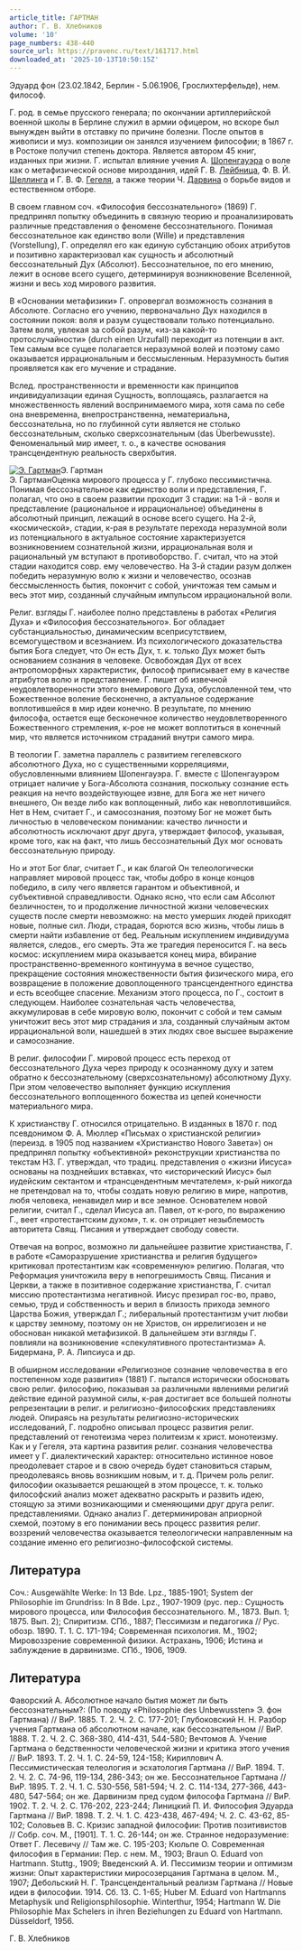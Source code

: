 ```yaml
---
article_title: ГАРТМАН
author: Г. В. Хлебников
volume: '10'
page_numbers: 438-440
source_url: https://pravenc.ru/text/161717.html
downloaded_at: '2025-10-13T10:50:15Z'
---
```


Эдуард фон (23.02.1842, Берлин - 5.06.1906, Грослихтерфельде), нем. философ.

Г. род. в семье прусского генерала; по окончании артиллерийской военной школы в Берлине служил в армии офицером, но вскоре был вынужден выйти в отставку по причине болезни. После опытов в живописи и муз. композиции он занялся изучением философии; в 1867 г. в Ростоке получил степень доктора. Является автором 45 книг, изданных при жизни. Г. испытал влияние учения А. [Шопенгауэра](https://pravenc.ru/text/Шопенгауэра.html) о воле как о метафизической основе мироздания, идей Г. В. [Лейбница](https://pravenc.ru/text/Лейбниц.html), Ф. В. Й. [Шеллинга](https://pravenc.ru/text/Шеллинг.html) и Г. В. Ф. [Гегеля](https://pravenc.ru/text/Гегель.html), а также теории Ч. [Дарвина](https://pravenc.ru/text/Дарвина.html) о борьбе видов и естественном отборе.

В своем главном соч. «Философия бессознательного» (1869) Г. предпринял попытку объединить в связную теорию и проанализировать различные представления о феномене бессознательного. Понимая бессознательное как единство воли (Wille) и представления (Vorstellung), Г. определял его как единую субстанцию обоих атрибутов и позитивно характеризовал как сущность и абсолютный бессознательный Дух (Абсолют). Бессознательное, по его мнению, лежит в основе всего сущего, детерминируя возникновение Вселенной, жизни и весь ход мирового развития.

В «Основании метафизики» Г. опровергал возможность сознания в Абсолюте. Согласно его учению, первоначально Дух находился в состоянии покоя: воля и разум существовали только потенциально. Затем воля, увлекая за собой разум, «из-за какой-то протослучайности» (durch einen Urzufall) переходит из потенции в акт. Тем самым все сущее полагается неразумной волей и поэтому само оказывается иррациональным и бессмысленным. Неразумность бытия проявляется как его мучение и страдание.

Вслед. пространственности и временности как принципов индивидуализации единая Сущность, воплощаясь, разлагается на множественность явлений воспринимаемого мира, хотя сама по себе она вневременна, внепространственна, нематериальна, бессознательна, но по глубинной сути является не столько бессознательным, сколько сверхсознательным (das Überbewusste). Феноменальный мир имеет, т. о., в качестве основания трансцендентную реальность сверхбытия.

[![Э. Гартман](https://pravenc.ru/data/943/466/1234/i200.jpg "Кликните для увеличения картинки")](https://pravenc.ru/data/943/466/1234/i400.jpg)Э. Гартман  
Э. ГартманОценка мирового процесса у Г. глубоко пессимистична. Понимая бессознательное как единство воли и представления, Г. полагал, что оно в своем развитии проходит 3 стадии: на 1-й - воля и представление (рациональное и иррациональное) объединены в абсолютный принцип, лежащий в основе всего сущего. На 2-й, «космической», стадии, к-рая в результате перехода неразумной воли из потенциального в актуальное состояние характеризуется возникновением сознательной жизни, иррациональная воля и рациональный ум вступают в противоборство. Г. считал, что на этой стадии находится совр. ему человечество. На 3-й стадии разум должен победить неразумную волю к жизни и человечество, осознав бессмысленность бытия, покончит с собой, уничтожая тем самым и весь этот мир, созданный случайным импульсом иррациональной воли.

Религ. взгляды Г. наиболее полно представлены в работах «Религия Духа» и «Философия бессознательного». Бог обладает субстанциальностью, динамическим всеприсутствием, всемогуществом и всезнанием. Из психологического доказательства бытия Бога следует, что Он есть Дух, т. к. только Дух может быть основанием сознания в человеке. Освобождая Дух от всех антропоморфных характеристик, философ приписывает ему в качестве атрибутов волю и представление. Г. пишет об извечной неудовлетворенности этого внемирового Духа, обусловленной тем, что Божественное воление бесконечно, а актуальное содержание воплотившейся в мир идеи конечно. В результате, по мнению философа, остается еще бесконечное количество неудовлетворенного Божественного стремления, к-рое не может воплотиться в конечный мир, что является источником страданий внутри самого мира.

В теологии Г. заметна параллель с развитием гегелевского абсолютного Духа, но с существенными корреляциями, обусловленными влиянием Шопенгауэра. Г. вместе с Шопенгауэром отрицает наличие у Бога-Абсолюта сознания, поскольку сознание есть реакция на нечто воздействующее извне, для Бога же нет ничего внешнего, Он везде либо как воплощенный, либо как невоплотившийся. Нет в Нем, считает Г., и самосознания, поэтому Бог не может быть личностью в человеческом понимании: качество личности и абсолютность исключают друг друга, утверждает философ, указывая, кроме того, как на факт, что лишь бессознательный Дух мог основать бессознательную природу.

Но и этот Бог благ, считает Г., и как благой Он телеологически направляет мировой процесс так, чтобы добро в конце концов победило, в силу чего является гарантом и объективной, и субъективной справедливости. Однако ясно, что если сам Абсолют безличностен, то и продолжение личностной жизни человеческих существ после смерти невозможно: на место умерших людей приходят новые, полные сил. Люди, страдая, борются всю жизнь, чтобы лишь в смерти найти избавление от бед. Реальным искуплением индивидуума является, следов., его смерть. Эта же трагедия переносится Г. на весь космос: искуплением мира оказывается конец мира, вбирание пространственно-временного континуума в вечное существо, прекращение состояния множественности бытия физического мира, его возвращение в положение довоплощенного трансцендентного единства и есть всеобщее спасение. Механизм этого процесса, по Г., состоит в следующем. Наиболее сознательная часть человечества, аккумулировав в себе мировую волю, покончит с собой и тем самым уничтожит весь этот мир страдания и зла, созданный случайным актом иррациональной воли, нашедшей в этих людях свое высшее выражение и самосознание.

В религ. философии Г. мировой процесс есть переход от бессознательного Духа через природу к осознанному духу и затем обратно к бессознательному (сверхсознательному) абсолютному Духу. При этом человечество выполняет функцию искупления бессознательного воплощенного божества из цепей конечности материального мира.

К христианству Г. относился отрицательно. В изданных в 1870 г. под псевдонимом Ф. А. Мюллер «Письмах о христианской религии» (переизд. в 1905 под названием «Христианство Нового Завета») он предпринял попытку «объективной» реконструкции христианства по текстам НЗ. Г. утверждал, что традиц. представления о «жизни Иисуса» основаны на позднейших вставках, что «исторический Иисус» был иудейским сектантом и «трансцендентным мечтателем», к-рый никогда не претендовал на то, чтобы создать новую религию в мире, напротив, любя человека, ненавидел мир и все земное. Основателем новой религии, считал Г., сделал Иисуса ап. Павел, от к-рого, по выражению Г., веет «протестантским духом», т. к. он отрицает незыблемость авторитета Свящ. Писания и утверждает свободу совести.

Отвечая на вопрос, возможно ли дальнейшее развитие христианства, Г. в работе «Саморазрушение христианства и религия будущего» критиковал протестантизм как «современную» религию. Полагая, что Реформация уничтожила веру в непогрешимость Свящ. Писания и Церкви, а также в позитивное содержание христианства, Г. считал миссию протестантизма негативной. Иисус презирал гос-во, право, семью, труд и собственность и верил в близость прихода земного Царства Божия, утверждал Г.; либеральный протестантизм учит любви к царству земному, поэтому он не Христов, он иррелигиозен и не обоснован никакой метафизикой. В дальнейшем эти взгляды Г. повлияли на возникновение «спекулятивного протестантизма» А. Бидермана, Р. А. Липсиуса и др.

В обширном исследовании «Религиозное сознание человечества в его постепенном ходе развития» (1881) Г. пытался исторически обосновать свою религ. философию, показывая за различными явлениями религий действие единой разумной силы, к-рая достигает все большей полноты репрезентации в религ. и религиозно-философских представлениях людей. Опираясь на результаты религиозно-исторических исследований, Г. подробно описывал процесс развития религ. представлений от генотеизма через политеизм к христ. монотеизму. Как и у Гегеля, эта картина развития религ. сознания человечества имеет у Г. диалектический характер: относительно истинное новое преодолевает старое и в свою очередь будет становиться старым, преодолеваясь вновь возникшим новым, и т. д. Причем роль религ. философии оказывается решающей в этом процессе, т. к. только философский анализ может адекватно раскрыть и развить идею, стоящую за этими возникающими и сменяющими друг друга религ. представлениями. Однако анализ Г. детерминирован априорной схемой, поэтому в его понимании весь процесс развития религ. воззрений человечества оказывается телеологически направленным на создание именно его религиозно-философской системы.

## Литература

Cоч.: Ausgewählte Werke: In 13 Bde. Lpz., 1885-1901; System der Philosophie im Grundriss: In 8 Bde. Lpz., 1907-1909 (рус. пер.: Сущность мирового процесса, или Философия бессознательного. М., 1873. Вып. 1; 1875. Вып. 2); Спиритизм. СПб., 1887; Пессимизм и педагогика // Рус. обозр. 1890. Т. 1. С. 171-194; Современная психология. М., 1902; Мировоззрение современной физики. Астрахань, 1906; Истина и заблуждение в дарвинизме. СПб., 1906, 1909.

## Литература

Фаворский А. Абсолютное начало бытия может ли быть бессознательным?: (По поводу «Philosophie des Unbewussten» Э. фон Гартмана) // ВиР. 1885. Т. 2. Ч. 2. С. 177-201; Глубоковский Н. Н. Разбор учения Гартмана об абсолютном начале, как бессознательном // ВиР. 1888. Т. 2. Ч. 2. С. 368-380, 414-431, 544-580; Вечтомов А. Учение Гартмана о бедственности человеческой жизни и критика этого учения // ВиР. 1893. Т. 2. Ч. 1. С. 24-59, 124-158; Кириллович А. Пессимистическая телеология и эсхатология Гартмана // ВиР. 1894. Т. 2. Ч. 2. С. 74-96, 119-134, 286-343; он же. Бессознательное Гартмана // ВиР. 1895. Т. 2. Ч. 1. С. 530-556, 581-594; Ч. 2. С. 114-134, 277-366, 443-480, 547-564; он же. Дарвинизм пред судом философа Гартмана // ВиР. 1902. Т. 2. Ч. 2. С. 176-202, 223-244; Линицкий П. И. Философия Эдуарда Гартмана // ВиР. 1898. Т. 2. Ч. 1. С. 423-438, 467-494; Ч. 2. С. 43-62, 85-102; Соловьев В. С. Кризис западной философии: Против позитивистов // Собр. соч. М., [1901]. Т. 1. С. 26-144; он же. Странное недоразумение: Ответ Г. Лесевичу // Там же. С. 195-203; Кюльпе О. Современная философия в Германии: Пер. с нем. М., 1903; Braun O. Eduard von Hartmann. Stuttg., 1909; Введенский А. И. Пессимизм теории и оптимизм жизни: Опыт характеристики миросозерцания Гартмана в целом. М., 1907; Дебольский Н. Г. Трансцендентальный реализм Гартмана // Новые идеи в философии. 1914. Сб. 13. С. 1-65; Huber M. Eduard von Hartmanns Metaphysik und Religionsphilosophie. Winterthur, 1954; Hartmann W. Die Philosophie Max Schelers in ihren Beziehungen zu Eduard von Hartmann. Düsseldorf, 1956.

Г. В. Хлебников
